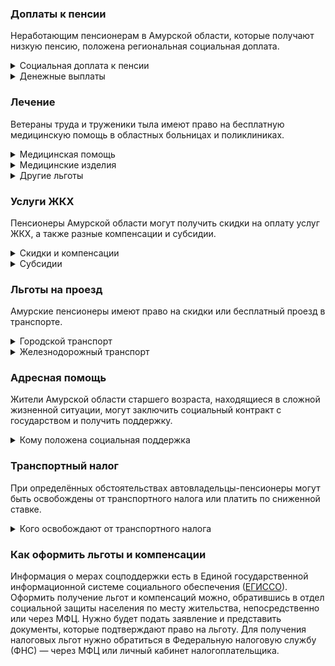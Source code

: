 ### Доплаты к пенсии
Неработающим пенсионерам в Амурской области, которые получают низкую пенсию, положена региональная социальная доплата. 
<details>
<summary>Социальная доплата к пенсии</summary>
В Амурской области региональный прожиточный минимум пенсионера превышает общефедеральный. Поэтому неработающим пенсионерам с низким размером пенсии производится региональная социальная доплата к пенсии до прожиточного минимума пенсионера — до 11 272 рублей. 
Для назначения доплаты в настоящее время необходимо обращаться в отдел социальной защиты населения по месту своего жительства. А с 2022 года доплата будет назначаться автоматически.
</details>
<details>

<summary>Денежные выплаты</summary>
Если пенсионер относится к льготной категории, ему положена ежемесячная денежная выплата (ЕДВ), которую регулярно индексируют. 
Ветеранам труда каждый месяц [выплачивается](https://docs.cntd.ru/document/961704116) по 743 рубля, а тем, кто обладает статусом ветерана труда региона, — 575 рублей. ЕДВ тружеников тыла составляет 824 рубля, жертв политических репрессий — 637 рублей. Дети войны (родившиеся в период с 22 июня 1941 года по 9 мая 1945 года, имеющие страховой стаж 25 лет (мужчины) и 20 лет (женщины) получают по 849 рублей в месяц.</details>

### Лечение
Ветераны труда и труженики тыла имеют право на бесплатную медицинскую помощь в областных больницах и поликлиниках. 
<details>

<summary>Медицинская помощь </summary>
Оказание медицинской помощи вне очереди полагается реабилитированным и пострадавшим от репрессий пенсионерам, труженикам тыла и детям войны, а также ветеранам труда.
</details>
<details>

<summary>Медицинские изделия</summary>
Протезно-ортопедическую помощь оказывают пенсионерам, нуждающимся в ней по медицинским показаниям и не имеющим инвалидности, а также инвалидам, которым такая помощь требуется, но она не предусмотрена их программой реабилитации.
</details>

<details>
<summary>Другие льготы</summary>
Труженикам тыла, реабилитированным и пострадавшим от репрессий пенсионерам и детям войны предоставляется внеочередной приём в дома-интернаты для престарелых и инвалидов и учреждения социального обслуживания.  
Мужчинам, достигшим 60 лет, женщинам — 55 лет, нуждающимся в оздоровлении, предоставляются путёвки в областные государственные социально-оздоровительные организации. Жертвам политических репрессий путёвки на санаторно-курортное лечение и отдых выдаются в первоочередном порядке.
</details>


### Услуги ЖКХ
Пенсионеры Амурской области могут получить скидки на оплату услуг ЖКХ, а также разные компенсации и субсидии. 

<details>
<summary>Скидки и компенсации</summary>
Ветеранам труда, реабилитированным и пострадавшим от репрессий пенсионерам выплачивается компенсация в размере 50% расходов на оплату жилого помещения, коммунальных услуг и взносов на капремонт. 
Одинокие неработающие пенсионеры по достижении 70 лет освобождаются от взносов на капремонт на 50%, а с 80-летнего возраста — полностью. Льгота распространяется также на граждан указанного возраста, семья которых состоит из неработающих граждан пенсионного возраста (мужчины — старше 60 лет, женщины — 55 лет) и (или) инвалидов I и II групп. Компенсация рассчитывается, исходя из установленного в регионе минимального взноса на капремонт за 1 кв. метр и размера стандарта нормативной площади жилого помещения.  
Жертвы политических репрессий имеют право на первоочередную установку телефона. Реабилитированным пенсионерам [компенсируют] (https://docs.cntd.ru/document/961704116) расходы на его установку.
</details>

<details>
<summary>Субсидии</summary>
Пенсионеры могут оформить субсидию на оплату услуг ЖКХ при тратах на «коммуналку» более 22% совокупного дохода семьи. Этот порог снижается для малообеспеченных граждан: при доходах ниже прожиточного минимума доля расходов уменьшается на поправочный коэффициент, равный среднедушевому доходу семьи к прожиточному минимуму. 
</details>

### Льготы на проезд
Амурские пенсионеры имеют право на скидки или бесплатный проезд в транспорте. 
<details>
<summary>Городской транспорт</summary>
Ветераны труда, труженики тыла, жертвы политических репрессий и дети войны для льготного проезда по муниципальным и межмуниципальным маршрутам [приобретают] (https://docs.cntd.ru/document/961704116) единый социальный проездной билет. 

</details>
<details>
<summary>Железнодорожный транспорт</summary>
Реабилитированным пенсионерам один раз в год компенсируется стоимость поездки по территории России туда и обратно железнодорожным транспортом. При путешествии водным, воздушным или автомобильным транспортом вернут 50% затрат.
</details>

### Адресная помощь
Жители Амурской области старшего возраста, находящиеся в сложной жизненной ситуации, могут заключить социальный контракт с государством и получить поддержку.

<details>
<summary>Кому положена социальная поддержка</summary>
Пенсионерам, которые по не зависящим от них причинам оказались в трудной жизненной ситуации, оказывают адресную помощь. Она может быть в виде денежных выплат, ежемесячных или единовременных, либо в натуральной форме — обеспечения продуктами питания, одеждой и обувью, медикаментами и прочее. С нуждающимися пенсионерами может быть заключён социальный контракт.

</details>

### Транспортный налог
При определённых обстоятельствах автовладельцы-пенсионеры могут быть освобождены от транспортного налога или платить по сниженной ставке. 
<details>
<summary>Кого освобождают от транспортного налога</summary>
Пенсионеры и предпенсионеры [освобождаются](https://www.nalog.gov.ru/rn77/service/tax/d1028916/) от уплаты транспортного налога на одно транспортное средство с мощностью двигателя до 100 л. с. Инвалиды I и II групп, ветераны боевых действий получают льготу на ТС мощностью до 150 л. с., а ветераны ВОВ — независимо от мощности. Не нужно уплачивать налог за легковой автомобиль, оснащённый электрическим двигателем.
</details>

### Как оформить льготы и компенсации 
Информация о мерах соцподдержки есть в Единой государственной информационной системе социального обеспечения ([ЕГИССО]( http://egisso.ru/site/client/#/)). Оформить получение льгот и компенсаций можно, обратившись в отдел социальной защиты населения по месту жительства, непосредственно или через МФЦ. Нужно будет подать заявление и представить документы, которые подтверждают право на льготу. Для получения налоговых льгот нужно обратиться в Федеральную налоговую службу (ФНС) — через МФЦ или личный кабинет налогоплательщика.















